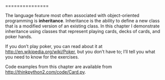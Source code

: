 ===============

The language feature most often associated with object-oriented programming is <span>**inheritance**</span>. Inheritance is the ability to define a new class that is a modified version of an existing class. In this chapter I demonstrate inheritance using classes that represent playing cards, decks of cards, and poker hands.

If you don’t play poker, you can read about it at <http://en.wikipedia.org/wiki/Poker>, but you don’t have to; I’ll tell you what you need to know for the exercises.

Code examples from this chapter are available from <http://thinkpython2.com/code/Card.py>.

